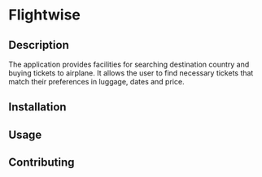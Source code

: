 # Flightwise

## Description
The application provides facilities for searching destination country and buying tickets to airplane. It allows the user to find necessary tickets that match their preferences in luggage, dates and price.

## Installation

## Usage

## Contributing